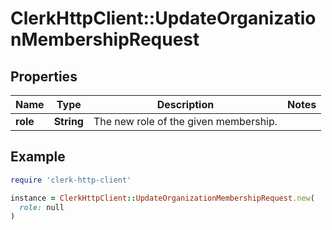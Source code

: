 # ClerkHttpClient::UpdateOrganizationMembershipRequest

## Properties

| Name | Type | Description | Notes |
| ---- | ---- | ----------- | ----- |
| **role** | **String** | The new role of the given membership. |  |

## Example

```ruby
require 'clerk-http-client'

instance = ClerkHttpClient::UpdateOrganizationMembershipRequest.new(
  role: null
)
```

